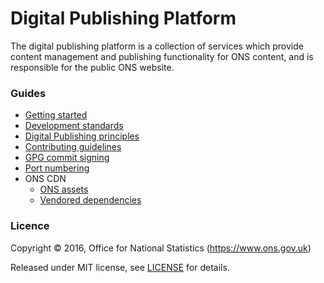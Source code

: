 Digital Publishing Platform
===========================

The digital publishing platform is a collection of services which provide
content management and publishing functionality for ONS content, and is
responsible for the public ONS website.

### Guides

* [Getting started](GETTING_STARTED.md)
* [Development standards](DEV_STANDARDS.md)
* [Digital Publishing principles](https://github.com/ONSdigital/dp-principles)
* [Contributing guidelines](CONTRIBUTING.md)
* [GPG commit signing](GPG.md)
* [Port numbering](PORTS.md)
* ONS CDN
  * [ONS assets](https://github.com/ONSdigital/cdn.ons.gov.uk-assets)
  * [Vendored dependencies](https://github.com/ONSdigital/cdn.ons.gov.uk-vendor)

### Licence

Copyright ©‎ 2016, Office for National Statistics (https://www.ons.gov.uk)

Released under MIT license, see [LICENSE](LICENSE.md) for details.

